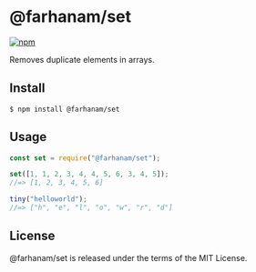 # @farhanam/set

[![npm](https://img.shields.io/npm/v/@farhanam/set?color=blue&label=npm%20)](https://www.npmjs.com/package/@farhanam/set)


Removes duplicate elements in arrays.

## Install

```
$ npm install @farhanam/set
```

## Usage

```js
const set = require("@farhanam/set");

set([1, 1, 2, 3, 4, 4, 5, 6, 3, 4, 5]);
//=> [1, 2, 3, 4, 5, 6]

tiny("helloworld");
//=> ["h", "e", "l", "o", "w", "r", "d"]
```
## License

@farhanam/set is released under the terms of the MIT License.